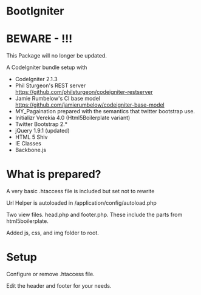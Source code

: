 BootIgniter
===========

BEWARE - !!!
===========
This Package will no longer be updated.


A CodeIgniter bundle setup with

- CodeIgniter 2.1.3
- Phil Sturgeon's REST server
https://github.com/philsturgeon/codeigniter-restserver
- Jamie Rumbelow's CI base model
https://github.com/jamierumbelow/codeigniter-base-model
- MY_Pagaination prepared with the semantics that twitter bootstrap use.
- Initializr Verekia 4.0 (Html5Boilerplate variant)
 - Twitter Bootstrap 2.*
 - jQuery 1.9.1 (updated)
 - HTML 5 Shiv
 - IE Classes
- Backbone.js


What is prepared?
============

A very basic .htaccess file is included but set not to rewrite

Url Helper is autoloaded in /application/config/autoload.php

Two view files. head.php and footer.php. These include the parts from html5boilerplate.

Added js, css, and img folder to root. 

Setup
============
Configure or remove .htaccess file.

Edit the header and footer for your needs.

